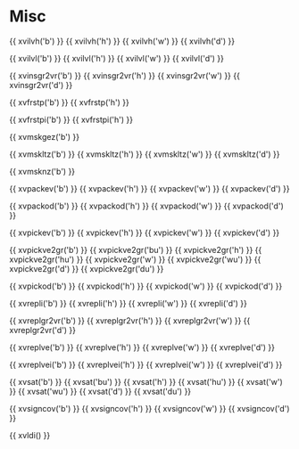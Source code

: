 # Misc

{{ xvilvh('b') }}
{{ xvilvh('h') }}
{{ xvilvh('w') }}
{{ xvilvh('d') }}

{{ xvilvl('b') }}
{{ xvilvl('h') }}
{{ xvilvl('w') }}
{{ xvilvl('d') }}

{{ xvinsgr2vr('b') }}
{{ xvinsgr2vr('h') }}
{{ xvinsgr2vr('w') }}
{{ xvinsgr2vr('d') }}

{{ xvfrstp('b') }}
{{ xvfrstp('h') }}

{{ xvfrstpi('b') }}
{{ xvfrstpi('h') }}

{{ xvmskgez('b') }}

{{ xvmskltz('b') }}
{{ xvmskltz('h') }}
{{ xvmskltz('w') }}
{{ xvmskltz('d') }}

{{ xvmsknz('b') }}

{{ xvpackev('b') }}
{{ xvpackev('h') }}
{{ xvpackev('w') }}
{{ xvpackev('d') }}

{{ xvpackod('b') }}
{{ xvpackod('h') }}
{{ xvpackod('w') }}
{{ xvpackod('d') }}

{{ xvpickev('b') }}
{{ xvpickev('h') }}
{{ xvpickev('w') }}
{{ xvpickev('d') }}

{{ xvpickve2gr('b') }}
{{ xvpickve2gr('bu') }}
{{ xvpickve2gr('h') }}
{{ xvpickve2gr('hu') }}
{{ xvpickve2gr('w') }}
{{ xvpickve2gr('wu') }}
{{ xvpickve2gr('d') }}
{{ xvpickve2gr('du') }}

{{ xvpickod('b') }}
{{ xvpickod('h') }}
{{ xvpickod('w') }}
{{ xvpickod('d') }}

{{ xvrepli('b') }}
{{ xvrepli('h') }}
{{ xvrepli('w') }}
{{ xvrepli('d') }}

{{ xvreplgr2vr('b') }}
{{ xvreplgr2vr('h') }}
{{ xvreplgr2vr('w') }}
{{ xvreplgr2vr('d') }}

{{ xvreplve('b') }}
{{ xvreplve('h') }}
{{ xvreplve('w') }}
{{ xvreplve('d') }}

{{ xvreplvei('b') }}
{{ xvreplvei('h') }}
{{ xvreplvei('w') }}
{{ xvreplvei('d') }}

{{ xvsat('b') }}
{{ xvsat('bu') }}
{{ xvsat('h') }}
{{ xvsat('hu') }}
{{ xvsat('w') }}
{{ xvsat('wu') }}
{{ xvsat('d') }}
{{ xvsat('du') }}

{{ xvsigncov('b') }}
{{ xvsigncov('h') }}
{{ xvsigncov('w') }}
{{ xvsigncov('d') }}

{{ xvldi() }}